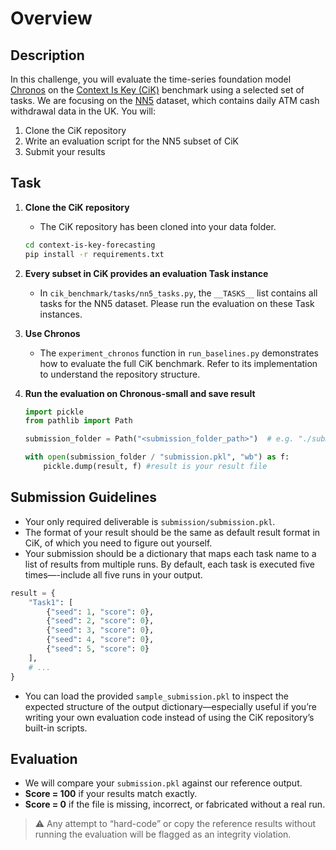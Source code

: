 # Overview

## Description
In this challenge, you will evaluate the time-series foundation model [Chronos](https://arxiv.org/pdf/2403.07815) on the [Context Is Key (CiK)](https://arxiv.org/pdf/2410.18959) benchmark using a selected set of tasks. We are focusing on the [NN5](https://data.niaid.nih.gov/resources?id=zenodo_3889739) dataset, which contains daily ATM cash withdrawal data in the UK. You will:

1. Clone the CiK repository
2. Write an evaluation script for the NN5 subset of CiK
3. Submit your results

## Task

1. **Clone the CiK repository**
   - The CiK repository has been cloned into your data folder.
   ```bash
   cd context-is-key-forecasting
   pip install -r requirements.txt
   ```

2. **Every subset in CiK provides an evaluation Task instance**
   - In `cik_benchmark/tasks/nn5_tasks.py`, the `__TASKS__` list contains all tasks for the NN5 dataset. Please run the evaluation on these Task instances.

3. **Use Chronos**
   - The `experiment_chronos` function in `run_baselines.py` demonstrates how to evaluate the full CiK benchmark. Refer to its implementation to understand the repository structure.

4. **Run the evaluation on Chronous-small and save result**
   ```python
   import pickle
   from pathlib import Path

   submission_folder = Path("<submission_folder_path>")  # e.g. "./submission"

   with open(submission_folder / "submission.pkl", "wb") as f:
       pickle.dump(result, f) #result is your result file
   ```

## Submission Guidelines
- Your only required deliverable is `submission/submission.pkl`.
- The format of your result should be the same as default result format in CiK, of which you need to figure out yourself.
- Your submission should be a dictionary that maps each task name to a list of results from multiple runs. By default, each task is executed five times—-include all five runs in your output.

```python
result = {
    "Task1": [
        {"seed": 1, "score": 0},
        {"seed": 2, "score": 0},
        {"seed": 3, "score": 0},
        {"seed": 4, "score": 0},
        {"seed": 5, "score": 0}
    ],
    # ...
}
```

- You can load the provided `sample_submission.pkl` to inspect the expected structure of the output dictionary—especially useful if you’re writing your own evaluation code instead of using the CiK repository’s built-in scripts.

## Evaluation
- We will compare your `submission.pkl` against our reference output.
- **Score = 100** if your results match exactly.
- **Score = 0** if the file is missing, incorrect, or fabricated without a real run.

> ⚠ Any attempt to “hard-code” or copy the reference results without running the evaluation will be flagged as an integrity violation.
